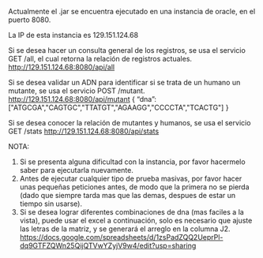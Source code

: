 Actualmente el .jar se encuentra ejecutado en una instancia de oracle, en el puerto 8080.

La IP de esta instancia es 129.151.124.68

Si se desea hacer un consulta general de los registros, se usa el servicio GET /all, el cual retorna la relación de registros actuales.
http://129.151.124.68:8080/api/all

Si se desea validar un ADN para identificar si se trata de un humano un mutante, se usa el servicio POST /mutant.
http://129.151.124.68:8080/api/mutant
{
“dna”:["ATGCGA","CAGTGC","TTATGT","AGAAGG","CCCCTA","TCACTG"]
}

Si se desea conocer la relación de mutantes y humanos, se usa el servicio GET /stats
http://129.151.124.68:8080/api/stats

NOTA: 
1. Si se presenta alguna dificultad con la instancia, por favor hacermelo saber para ejecutarla nuevamente.
2. Antes de ejecutar cualquier tipo de prueba masivas, por favor hacer unas pequeñas peticiones antes, de modo que la primera no se pierda (dado que siempre tarda mas que las demas, despues de estar un tiempo sin usarse).
3. Si se desea lograr diferentes combinaciones de dna (mas faciles a la vista), puede usar el excel a continuación, solo es necesario que ajuste las letras de la matriz, y se generará el arreglo en la columna J2. https://docs.google.com/spreadsheets/d/1zsPadZQQ2UeprPl-dq9GTFZQWn25QijQTVwYZyjV9w4/edit?usp=sharing
